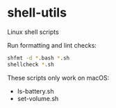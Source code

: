 # shell-utils

Linux shell scripts

Run formatting and lint checks:

```bash
shfmt -d *.bash *.sh
shellcheck *.sh
```

These scripts only work on macOS:
- ls-battery.sh
- set-volume.sh
